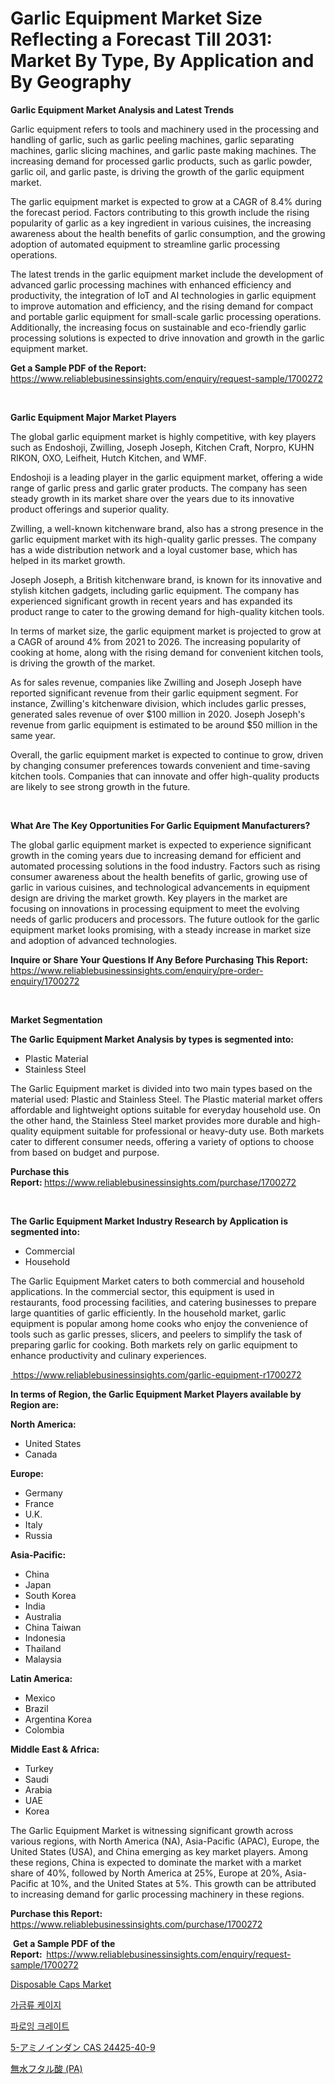 <p><h1>Garlic Equipment Market Size Reflecting a Forecast Till 2031: Market By Type, By Application and By Geography</h1></p><p><strong>Garlic Equipment Market Analysis and Latest Trends</strong></p>
<p><p>Garlic equipment refers to tools and machinery used in the processing and handling of garlic, such as garlic peeling machines, garlic separating machines, garlic slicing machines, and garlic paste making machines. The increasing demand for processed garlic products, such as garlic powder, garlic oil, and garlic paste, is driving the growth of the garlic equipment market.</p><p>The garlic equipment market is expected to grow at a CAGR of 8.4% during the forecast period. Factors contributing to this growth include the rising popularity of garlic as a key ingredient in various cuisines, the increasing awareness about the health benefits of garlic consumption, and the growing adoption of automated equipment to streamline garlic processing operations.</p><p>The latest trends in the garlic equipment market include the development of advanced garlic processing machines with enhanced efficiency and productivity, the integration of IoT and AI technologies in garlic equipment to improve automation and efficiency, and the rising demand for compact and portable garlic equipment for small-scale garlic processing operations. Additionally, the increasing focus on sustainable and eco-friendly garlic processing solutions is expected to drive innovation and growth in the garlic equipment market.</p></p>
<p><strong>Get a Sample PDF of the Report:&nbsp;</strong> <a href="https://www.reliablebusinessinsights.com/enquiry/request-sample/1700272">https://www.reliablebusinessinsights.com/enquiry/request-sample/1700272</a></p>
<p>&nbsp;</p>
<p><strong>Garlic Equipment Major Market Players</strong></p>
<p><p>The global garlic equipment market is highly competitive, with key players such as Endoshoji, Zwilling, Joseph Joseph, Kitchen Craft, Norpro, KUHN RIKON, OXO, Leifheit, Hutch Kitchen, and WMF. </p><p>Endoshoji is a leading player in the garlic equipment market, offering a wide range of garlic press and garlic grater products. The company has seen steady growth in its market share over the years due to its innovative product offerings and superior quality.</p><p>Zwilling, a well-known kitchenware brand, also has a strong presence in the garlic equipment market with its high-quality garlic presses. The company has a wide distribution network and a loyal customer base, which has helped in its market growth.</p><p>Joseph Joseph, a British kitchenware brand, is known for its innovative and stylish kitchen gadgets, including garlic equipment. The company has experienced significant growth in recent years and has expanded its product range to cater to the growing demand for high-quality kitchen tools.</p><p>In terms of market size, the garlic equipment market is projected to grow at a CAGR of around 4% from 2021 to 2026. The increasing popularity of cooking at home, along with the rising demand for convenient kitchen tools, is driving the growth of the market.</p><p>As for sales revenue, companies like Zwilling and Joseph Joseph have reported significant revenue from their garlic equipment segment. For instance, Zwilling's kitchenware division, which includes garlic presses, generated sales revenue of over $100 million in 2020. Joseph Joseph's revenue from garlic equipment is estimated to be around $50 million in the same year.</p><p>Overall, the garlic equipment market is expected to continue to grow, driven by changing consumer preferences towards convenient and time-saving kitchen tools. Companies that can innovate and offer high-quality products are likely to see strong growth in the future.</p></p>
<p>&nbsp;</p>
<p><strong>What Are The Key Opportunities For Garlic Equipment Manufacturers?</strong></p>
<p><p>The global garlic equipment market is expected to experience significant growth in the coming years due to increasing demand for efficient and automated processing solutions in the food industry. Factors such as rising consumer awareness about the health benefits of garlic, growing use of garlic in various cuisines, and technological advancements in equipment design are driving the market growth. Key players in the market are focusing on innovations in processing equipment to meet the evolving needs of garlic producers and processors. The future outlook for the garlic equipment market looks promising, with a steady increase in market size and adoption of advanced technologies.</p></p>
<p><strong>Inquire or Share Your Questions If Any Before Purchasing This Report:</strong> <a href="https://www.reliablebusinessinsights.com/enquiry/pre-order-enquiry/1700272">https://www.reliablebusinessinsights.com/enquiry/pre-order-enquiry/1700272</a></p>
<p>&nbsp;</p>
<p><strong>Market Segmentation</strong></p>
<p><strong>The Garlic Equipment Market Analysis by types is segmented into:</strong></p>
<p><ul><li>Plastic Material</li><li>Stainless Steel</li></ul></p>
<p><p>The Garlic Equipment market is divided into two main types based on the material used: Plastic and Stainless Steel. The Plastic material market offers affordable and lightweight options suitable for everyday household use. On the other hand, the Stainless Steel market provides more durable and high-quality equipment suitable for professional or heavy-duty use. Both markets cater to different consumer needs, offering a variety of options to choose from based on budget and purpose.</p></p>
<p><strong>Purchase this Report:&nbsp;</strong><a href="https://www.reliablebusinessinsights.com/purchase/1700272">https://www.reliablebusinessinsights.com/purchase/1700272</a></p>
<p>&nbsp;</p>
<p><strong>The Garlic Equipment Market Industry Research by Application is segmented into:</strong></p>
<p><ul><li>Commercial</li><li>Household</li></ul></p>
<p><p>The Garlic Equipment Market caters to both commercial and household applications. In the commercial sector, this equipment is used in restaurants, food processing facilities, and catering businesses to prepare large quantities of garlic efficiently. In the household market, garlic equipment is popular among home cooks who enjoy the convenience of tools such as garlic presses, slicers, and peelers to simplify the task of preparing garlic for cooking. Both markets rely on garlic equipment to enhance productivity and culinary experiences.</p></p>
<p><a href="https://www.reliablebusinessinsights.com/garlic-equipment-r1700272">&nbsp;https://www.reliablebusinessinsights.com/garlic-equipment-r1700272</a></p>
<p><strong>In terms of Region, the Garlic Equipment Market Players available by Region are:</strong></p>
<p>
    <p> <strong> North America: </strong>
        <ul>
            <li>United States</li>
            <li>Canada</li>
        </ul>
        </p> 
    <p> <strong> Europe: </strong>
        <ul>
            <li>Germany</li>
            <li>France</li>
            <li>U.K.</li>
            <li>Italy</li>
            <li>Russia</li>
        </ul>
        </p> 
    <p> <strong> Asia-Pacific: </strong>
        <ul>
            <li>China</li>
            <li>Japan</li>
            <li>South Korea</li>
            <li>India</li>
            <li>Australia</li>
            <li>China Taiwan</li>
            <li>Indonesia</li>
            <li>Thailand</li>
            <li>Malaysia</li>
        </ul>
        </p> 
    <p> <strong> Latin America: </strong>
        <ul>
            <li>Mexico</li>
            <li>Brazil</li>
            <li>Argentina Korea</li>
            <li>Colombia</li>
        </ul>
        </p> 
    <p> <strong> Middle East & Africa: </strong>
        <ul>
            <li>Turkey</li>
            <li>Saudi</li>
            <li>Arabia</li>
            <li>UAE</li>
            <li>Korea</li>
        </ul>
    </p>
    </p>
<p><p>The Garlic Equipment Market is witnessing significant growth across various regions, with North America (NA), Asia-Pacific (APAC), Europe, the United States (USA), and China emerging as key market players. Among these regions, China is expected to dominate the market with a market share of 40%, followed by North America at 25%, Europe at 20%, Asia-Pacific at 10%, and the United States at 5%. This growth can be attributed to increasing demand for garlic processing machinery in these regions.</p></p>
<p><strong>Purchase this Report: </strong><a href="https://www.reliablebusinessinsights.com/purchase/1700272">https://www.reliablebusinessinsights.com/purchase/1700272</a></p>
<p>&nbsp;<strong>Get a Sample PDF of the Report:&nbsp;&nbsp;</strong><a href="https://www.reliablebusinessinsights.com/enquiry/request-sample/1700272">https://www.reliablebusinessinsights.com/enquiry/request-sample/1700272</a></p>
<p><strong></strong></p>
<p><p><a href="https://github.com/SheilaBruen2023/Market-Research-Report-List-1/blob/main/disposable-caps-market.md">Disposable Caps Market</a></p><p><a href="https://github.com/rifqimuhammad018/Market-Research-Report-List-1/blob/main/9600525150891.md">가금류 케이지</a></p><p><a href="https://github.com/courtney23pratt/Market-Research-Report-List-1/blob/main/5684411150892.md">파로잉 크레이트</a></p><p><a href="https://github.com/kegley4963/Market-Research-Report-List-1/blob/main/3940457143148.md">5-アミノインダン CAS 24425-40-9</a></p><p><a href="https://github.com/EthanMorar2011/Market-Research-Report-List-2/blob/main/1009918143147.md">無水フタル酸 (PA)</a></p></p>